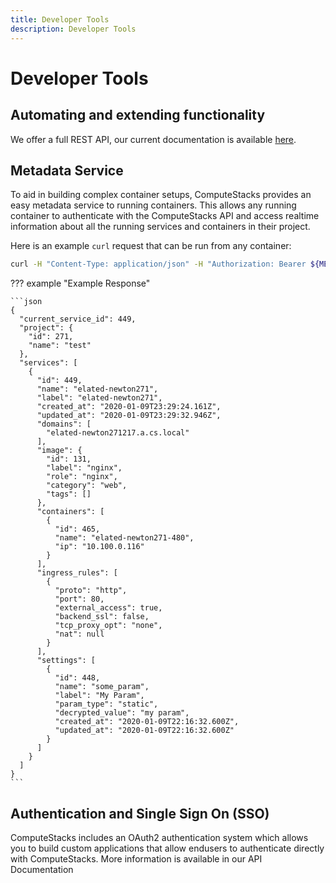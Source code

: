 ```yaml
---
title: Developer Tools
description: Developer Tools
---
```

# Developer Tools

## Automating and extending functionality

We offer a full REST API, our current documentation is available [here](https://demo.computestacks.net/documentation/api).

## Metadata Service
To aid in building complex container setups, ComputeStacks provides an easy metadata service to running containers. This allows any running container to authenticate with the ComputeStacks API and access realtime information about all the running services and containers in their project.

Here is an example `curl` request that can be run from any container:

```bash
curl -H "Content-Type: application/json" -H "Authorization: Bearer ${METADATA_AUTH}" $METADATA_URL
```

??? example "Example Response"


    ```json
    {
      "current_service_id": 449,
      "project": {
        "id": 271,
        "name": "test"
      },
      "services": [
        {
          "id": 449,
          "name": "elated-newton271",
          "label": "elated-newton271",
          "created_at": "2020-01-09T23:29:24.161Z",
          "updated_at": "2020-01-09T23:29:32.946Z",
          "domains": [
            "elated-newton271217.a.cs.local"
          ],
          "image": {
            "id": 131,
            "label": "nginx",
            "role": "nginx",
            "category": "web",
            "tags": []
          },
          "containers": [
            {
              "id": 465,
              "name": "elated-newton271-480",
              "ip": "10.100.0.116"
            }
          ],
          "ingress_rules": [
            {
              "proto": "http",
              "port": 80,
              "external_access": true,
              "backend_ssl": false,
              "tcp_proxy_opt": "none",
              "nat": null
            }
          ],
          "settings": [
            {
              "id": 448,
              "name": "some_param",
              "label": "My Param",
              "param_type": "static",
              "decrypted_value": "my param",
              "created_at": "2020-01-09T22:16:32.600Z",
              "updated_at": "2020-01-09T22:16:32.600Z"
            }
          ]
        }
      ]
    }
    ```

## Authentication and Single Sign On (SSO)

ComputeStacks includes an OAuth2 authentication system which allows you to build custom applications that allow endusers to authenticate directly with ComputeStacks. More information is available in our API Documentation